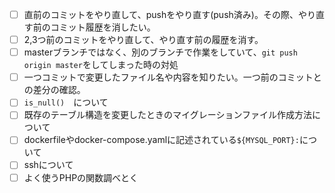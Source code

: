 - [ ] 直前のコミットをやり直して、pushをやり直す(push済み)。その際、やり直す前のコミット履歴を消したい。
- [ ] 2,3つ前のコミットをやり直して、やり直す前の履歴を消す。
- [ ] masterブランチではなく、別のブランチで作業をしていて、`git push origin master`をしてしまった時の対処
- [ ] 一つコミットで変更したファイル名や内容を知りたい。一つ前のコミットとの差分の確認。
- [ ] `is_null()`　について
- [ ] 既存のテーブル構造を変更したときのマイグレーションファイル作成方法について
- [ ] dockerfileやdocker-compose.yamlに記述されている`${MYSQL_PORT}:`について
- [ ] sshについて
- [ ] よく使うPHPの関数調べとく